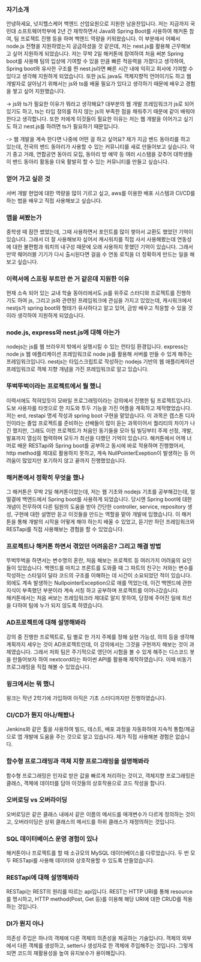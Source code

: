 ### 자기소개
안녕하세요, 넛지헬스케어 백엔드 산업요원으로 지원한 남윤찬입니다. 저는 지금까지 국민대 소프트웨어학부에 2년 간 재학하면서 Java와 Spring Boot를 사용하여 해커톤 참여, 팀 프로젝트 진행 등을 하며 백엔드 역량을 키워왔습니다. 이 부분에서 어째서 node.js 전형을 지원하였는지 궁금하셨을 것 같은데, 저는 nest.js를 활용해 근무해보고 싶어 지원하게 되었습니다. 저는 무박 2일 해커톤에 참여하여 처음 써본 Spring boot를 사용해 팀의 입상에 기여할 수 있을 만큼 빠른 적응력을 가졌다고 생각하여, Spring boot와 유사한 구조를 띈 nest.js라면 빠른 시간 내에 익히고 회사에 기여할 수 있다고 생각해 지원하게 되었습니다. 또한 js도 java도 객체지향적 언어이기도 하고 웹 개발자로 살아남기 위해서는 js와 ts를 배울 필요가 있다고 생각하기 때문에 배우고 경험을 쌓고 싶어 지원했습니다.

-> js와 ts가 필요한 이유가 뭐라고 생각해요?
	대부분의 웹 개발 프레임워크가 js로 되어있기도 하고, ts는 타입 정의를 하지 않는 js의 부족한 점을 채워주기 때문에 같이 배워야 한다고 생각합니다. 또한 저에게 이것들이 필요한 이유는 저는 웹 개발을 이어가고 싶기도 하고 nest.js를 하려면 ts가 필요하기 때문입니다.
 
-> 웹 개발을 계속 한다면 나중에 어떤 걸 하고 싶어요?
	제가 지금 밴드 동아리를 하고 있는데, 전국의 밴드 동아리가 사용할 수 있는 커뮤니티를 새로 만들어보고 싶습니다. 악기 중고 거래, 연합공연 동아리 모집, 동아리 방 예약 등 여러 시스템을 갖추어 대학생들이 밴드 동아리 활동을 더욱 활발히 할 수 있는 커뮤니티를 만들고 싶습니다.
### 얻어 가고 싶은 것
서버 개발 현업에 대한 역량을 많이 기르고 싶고, aws를 이용한 배포 시스템과 CI/CD를 하는 법을 배우고 직접 사용해보고 싶습니다.
### 앱을 써봤는가
중학생 때 잠깐 썼었는데, 그때 사용하면서 포인트를 많이 쌓아서 교환도 했었던 기억이 있습니다. 그래서 더 잘 사용해보자 싶어서 캐시워치를 직접 사서 사용해봤는데 연동성에 대한 불편함과 워치의 내구성 때문에 오래 사용하지 못했던 기억이 있습니다. 그래서 만약 웨어러블 기기가 다시 출시된다면 걸음 수 연동 로직을 더 정확하게 만드는 일을 해보고 싶습니다.
### 이력서에 스프링 부트만 쓴 거 같은데 지원한 이유
현재 소속 되어 있는 교내 학술 동아리에서도 js를 위주로 스터디와 프로젝트를 진행하기도 하여 js, 그리고 js와 관련된 프레임워크에 관심을 가지고 있었는데, 캐시워크에서 nestjs가 spring boot와 형태가 유사하다고 알고 있어, 금방 배우고 적응할 수 있을 것이라 생각하여 지원하게 되었습니다.
### node.js, express와 nest.js에 대해 아는가
nodejs는 js를 웹 브라우저 밖에서 실행시킬 수 있는 런타임 환경입니다. express는 node js 웹 애플리케이션 프레임워크로 node js를 활용해 서버를 만들 수 있게 해주는 프레임워크입니다. nestjs는 타입스크립트로 작성하는 nodejs 기반의 웹 애플리케이션 프레임워크로 객체 지향 개념을 가진 프레임워크로 알고 있습니다.
### 뚜벅뚜벅이라는 프로젝트에서 뭘 했니
이력서에도 적혀있듯이 모바일 프로그래밍이라는 강의에서 진행한 팀 프로젝트입니다. 도보 사용자를 타겟으로 한 지도와 투두 기능을 가진 어플을 계획하고 제작했었습니다. 저는 erd, restapi 명세 작성과 spring boot 구현을 맡았습니다. 이 과목은 캡스톤 디자인이라는 졸업 프로젝트를 준비하는 선배들이 많이 듣는 과목이어서 퀄리티의 차이가 나긴 했지만, 그래도 이런 프로젝트가 처음인 동기들을 모아 팀 빌딩부터 주제 선정, 개발, 발표까지 열심히 협력하며 모두가 최선을 다했던 기억이 있습니다. 해커톤에서 어깨 너머로 배운 RESTapi와 Spring boot를 공부하고 동시에 바로 적용하며 진행했어서, http method를 제대로 활용하지 못하고, 계속 NullPointerExeption이 발생하는 등 어려움이 많았지만 포기하지 않고 끝까지 진행했었습니다.
### 해커톤에서 정확히 무엇을 했나
그 해커톤은 무박 2일 해커톤이었는데, 저는 웹 기초와 nodejs 기초를 공부해갔는데, 얼떨결에 백엔드에서 Spring boot를 사용하게 되었습니다. 당시엔 Spring boot에 대한 개념이 전무하여 다른 팀원의 도움을 받아 간단한 controller, service, repository 생성, 구현에 대한 설명만 듣고 이것들을 만드는 역할을 맡아 개발에 임했습니다. 이 해커톤을 통해 개발의 시작을 어떻게 해야 하는지 배울 수 있었고, 듣기만 하던 프레임워크와 RESTapi를 직접 사용해보는 경험을 할 수 있었습니다.
### 프로젝트나 해커톤 하면서 겪었던 어려움은? 그리고 해결 방법
뚜벅뚜벅을 하면서는 변수명의 혼란, 처음 해보는 프로젝트 등 여러가지 어려움의 요인들이 있었습니다. 백엔드를 마치고 프론트를 도와줄 때 그 파트의 친구는 저와는 변수를 작성하는 스타일이 달라 코드의 구조를 이해하는 데 시간이 소요되었던 적이 있습니다. 외에도 계속 발생하는 NullpointerException으로 애를 먹었는데, 이건 백엔드에 관한 지식이 부족했던 부분이라 계속 서칭 하고 공부하며 프로젝트를 이어나갔습니다.  
해커톤에서는 처음 써보는 프레임워크라 제대로 알지 못하여, 당장에 주어진 일에 최선을 다하여 팀에 누가 되지 않도록 하였습니다.
### AD프로젝트에 대해 설명해봐라
강의 중 진행한 프로젝트로, 팀 별로 한 가지 주제를 정해 실현 가능성, 의의 등을 생각해 계획까지 세우는 것이 AD프로젝트인데, 이 강의에서는 그것을 구현까지 해보는 것이 과제였습니다. 그래서 저희 팀은 주기적으로 영단어 시험을 볼 수 있게 해주는 디스코드 봇을 만들어보자 하여 nextcord라는 파이썬 API를 활용해 제작하였습니다. 이때 비동기 프로그래밍을 직접 해볼 수 있었습니다.
### 윙크에서는 뭐 했니
윙크는 작년 2학기에 가입하여 아직은 기초 스터디까지만 진행하였습니다.
### CI/CD가 뭔지 아나/해봤나
Jenkins와 같은 툴을 사용하여 빌드, 테스트, 배포 과정을 자동화하여 지속적 통합/제공으로 앱 개발에 도움을 주는 것으로 알고 있습니다. 제가 직접 사용해본 경험은 없습니다.
### 함수형 프로그래밍과 객체 지향 프로그래밍을 설명해봐라
함수형 프로그래밍은 인자로 받은 값을 빠르게 처리하는 것이고, 객체지향 프로그래밍은 클래스, 객체에 데이터를 담아 이것들의 상호작용으로 코드 작성을 합니다.
### 오버로딩 vs 오버라이딩
오버로딩은 같은 클래스 내에서 같은 이름의 메서드를 매개변수가 다르게 정의하는 것이고, 오버라이딩은 상위 클래스의 메서드를 하위 클래스가 재정의하는 것입니다.
### SQL 데이터베이스 운영 경험이 있나
해커톤이나 프로젝트를 할 때 소규모의 MySQL 데이터베이스를 다루었습니다. 두 번 모두 RESTapi를 사용해 데이터와 상호작용할 수 있도록 만들었습니다.
### RESTapi에 대해 설명해봐라
RESTapi는 REST의 원리를 따르는 api입니다. REST는 HTTP URI를 통해 resource를 명시하고, HTTP method(Post, Get 등)를 이용해 해당 URI에 대한 CRUD를 적용하는 것입니다.
### DI가 뭔지 아나
의존성 주입은 하나의 객체에 다른 객체의 의존성을 제공하는 기술입니다. 객체의 외부에서 다른 객체를 생성하고, setter나 생성자로 한 객체에 주입해주는 것입니다. 그렇게 되면 코드의 재활용성을 높여 유지보수가 용이해집니다.
